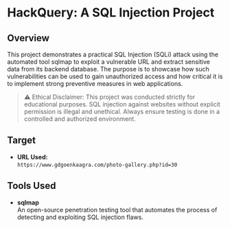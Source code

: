 # HackQuery: A SQL Injection Project

## Overview

This project demonstrates a practical SQL Injection (SQLi) attack using the automated tool sqlmap to exploit a vulnerable URL and extract sensitive data from its backend database. The purpose is to showcase how such vulnerabilities can be used to gain unauthorized access and how critical it is to implement strong preventive measures in web applications.

> ⚠️ Ethical Disclaimer:
> This project was conducted strictly for educational purposes. SQL injection against websites without explicit permission is illegal and unethical. Always ensure testing is done in a controlled and authorized environment.


## Target

- **URL Used:**  
  `https://www.gdgoenkaagra.com/photo-gallery.php?id=30`


## Tools Used

- **sqlmap**  
  An open-source penetration testing tool that automates the process of detecting and exploiting SQL injection flaws.
